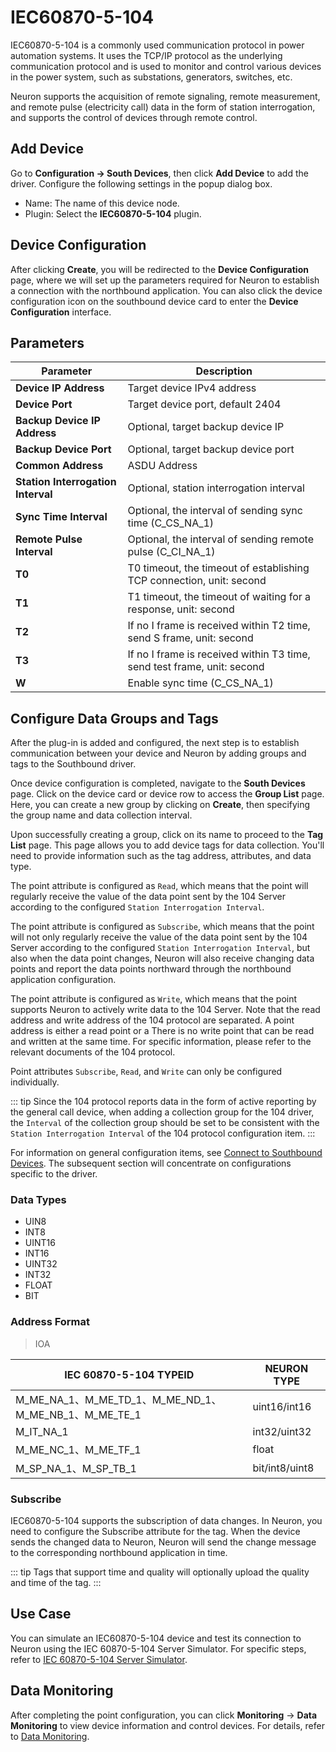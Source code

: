# IEC60870-5-104

IEC60870-5-104 is a commonly used communication protocol in power automation systems. It uses the TCP/IP protocol as the underlying communication protocol and is used to monitor and control various devices in the power system, such as substations, generators, switches, etc.

Neuron supports the acquisition of remote signaling, remote measurement, and remote pulse (electricity call) data in the form of station interrogation, and supports the control of devices through remote control.

## Add Device

Go to **Configuration -> South Devices**, then click **Add Device** to add the driver. Configure the following settings in the popup dialog box.

- Name: The name of this device node.
- Plugin: Select the **IEC60870-5-104** plugin.

## Device Configuration

After clicking **Create**, you will be redirected to the **Device Configuration** page, where we will set up the parameters required for Neuron to establish a connection with the northbound application. You can also click the device configuration icon on the southbound device card to enter the **Device Configuration** interface.

## Parameters

| Parameter   | Description  |
| ------------ | ------------- |
| **Device IP Address**     | Target device IPv4 address|
| **Device Port**     | Target device port, default 2404 |
| **Backup Device IP Address** | Optional, target backup device IP |
| **Backup Device Port** | Optional, target backup device port |
| **Common Address**       | ASDU Address|
| **Station Interrogation Interval** | Optional, station interrogation interval |
| **Sync Time Interval** | Optional, the interval of sending sync time (C_CS_NA_1) |
| **Remote Pulse Interval** | Optional, the interval of sending remote pulse (C_CI_NA_1) |
| **T0** | T0 timeout, the timeout of establishing TCP connection, unit: second |
| **T1** | T1 timeout, the timeout of waiting for a response, unit: second |
| **T2** | If no I frame is received within T2 time, send S frame, unit: second |
| **T3** | If no I frame is received within T3 time, send test frame, unit: second |
| **W** | Enable sync time (C_CS_NA_1) |

## Configure Data Groups and Tags

After the plug-in is added and configured, the next step is to establish communication between your device and Neuron by adding groups and tags to the Southbound driver.

Once device configuration is completed, navigate to the **South Devices** page. Click on the device card or device row to access the **Group List** page. Here, you can create a new group by clicking on **Create**, then specifying the group name and data collection interval.

Upon successfully creating a group, click on its name to proceed to the **Tag List** page. This page allows you to add device tags for data collection. You'll need to provide information such as the tag address, attributes, and data type.

The point attribute is configured as `Read`, which means that the point will regularly receive the value of the data point sent by the 104 Server according to the configured `Station Interrogation Interval`.

The point attribute is configured as `Subscribe`, which means that the point will not only regularly receive the value of the data point sent by the 104 Server according to the configured `Station Interrogation Interval`, but also when the data point changes, Neuron will also receive changing data points and report the data points northward through the northbound application configuration.

The point attribute is configured as `Write`, which means that the point supports Neuron to actively write data to the 104 Server. Note that the read address and write address of the 104 protocol are separated. A point address is either a read point or a There is no write point that can be read and written at the same time. For specific information, please refer to the relevant documents of the 104 protocol.

Point attributes `Subscribe`, `Read`, and `Write` can only be configured individually.

::: tip
Since the 104 protocol reports data in the form of active reporting by the general call device, when adding a collection group for the 104 driver, the `Interval` of the collection group should be set to be consistent with the `Station Interrogation Interval` of the 104 protocol configuration item.
:::

For information on general configuration items, see [Connect to Southbound Devices](../south-devices.md). The subsequent section will concentrate on configurations specific to the driver.

### Data Types

* UIN8
* INT8
* UINT16
* INT16
* UINT32
* INT32
* FLOAT
* BIT

### Address Format

> IOA

| IEC 60870-5-104  TYPEID         | NEURON TYPE  |
| ------------------------------- | ------------ |
| M_ME_NA_1、M_ME_TD_1、M_ME_ND_1、M_ME_NB_1、M_ME_TE_1            | uint16/int16 |
| M_IT_NA_1 | int32/uint32|
| M_ME_NC_1、M_ME_TF_1            | float        |
| M_SP_NA_1、M_SP_TB_1            | bit/int8/uint8          |


### Subscribe
IEC60870-5-104 supports the subscription of data changes. In Neuron, you need to configure the Subscribe attribute for the tag. When the device sends the changed data to Neuron, Neuron will send the change message to the corresponding northbound application in time.

::: tip
Tags that support time and quality will optionally upload the quality and time of the tag.
:::

## Use Case

You can simulate an IEC60870-5-104 device and test its connection to Neuron using the IEC 60870-5-104 Server Simulator. For specific steps, refer to [IEC 60870-5-104 Server Simulator](./example/server-simulator/simulator.md).

## Data Monitoring

After completing the point configuration, you can click **Monitoring** -> **Data Monitoring** to view device information and control devices. For details, refer to [Data Monitoring](../../../admin/monitoring.md).